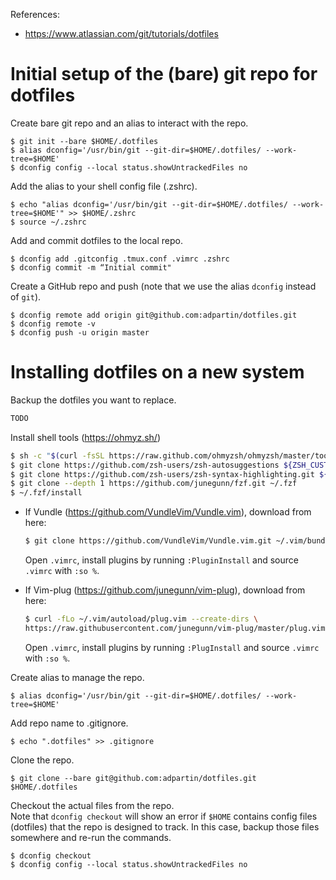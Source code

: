 References:
- https://www.atlassian.com/git/tutorials/dotfiles

# Initial setup of the (bare) git repo for dotfiles
Create bare git repo and an alias to interact with the repo.
```
$ git init --bare $HOME/.dotfiles
$ alias dconfig='/usr/bin/git --git-dir=$HOME/.dotfiles/ --work-tree=$HOME'
$ dconfig config --local status.showUntrackedFiles no
```

Add the alias to your shell config file (.zshrc).
```
$ echo "alias dconfig='/usr/bin/git --git-dir=$HOME/.dotfiles/ --work-tree=$HOME'" >> $HOME/.zshrc
$ source ~/.zshrc
```

Add and commit dotfiles to the local repo.
```
$ dconfig add .gitconfig .tmux.conf .vimrc .zshrc 
$ dconfig commit -m “Initial commit"
```

Create a GitHub repo and push (note that we use the alias `dconfig` instead of `git`).
```
$ dconfig remote add origin git@github.com:adpartin/dotfiles.git
$ dconfig remote -v
$ dconfig push -u origin master
```

# Installing dotfiles on a new system
Backup the dotfiles you want to replace.
```sh
TODO
```

Install shell tools (https://ohmyz.sh/)
```sh
$ sh -c "$(curl -fsSL https://raw.github.com/ohmyzsh/ohmyzsh/master/tools/install.sh)"
$ git clone https://github.com/zsh-users/zsh-autosuggestions ${ZSH_CUSTOM:-~/.oh-my-zsh/custom}/plugins/zsh-autosuggestions
$ git clone https://github.com/zsh-users/zsh-syntax-highlighting.git ${ZSH_CUSTOM:-~/.oh-my-zsh/custom}/plugins/zsh-syntax-highlighting
$ git clone --depth 1 https://github.com/junegunn/fzf.git ~/.fzf
$ ~/.fzf/install
```

- If Vundle (https://github.com/VundleVim/Vundle.vim), download from here:
    ```sh
    $ git clone https://github.com/VundleVim/Vundle.vim.git ~/.vim/bundle/Vundle.vim
    ```
    Open `.vimrc`, install plugins by running `:PluginInstall` and source `.vimrc` with `:so %`.

- If Vim-plug (https://github.com/junegunn/vim-plug), download from here:
    ```sh
    $ curl -fLo ~/.vim/autoload/plug.vim --create-dirs \
    https://raw.githubusercontent.com/junegunn/vim-plug/master/plug.vim
    ```
    Open `.vimrc`, install plugins by running `:PlugInstall` and source `.vimrc` with `:so %`.


Create alias to manage the repo.
```
$ alias dconfig='/usr/bin/git --git-dir=$HOME/.dotfiles/ --work-tree=$HOME'
```

Add repo name to .gitignore.
```
$ echo ".dotfiles" >> .gitignore
```

Clone the repo.
```
$ git clone --bare git@github.com:adpartin/dotfiles.git $HOME/.dotfiles
```

Checkout the actual files from the repo.<br>
Note that `dconfig checkout` will show an error if `$HOME` contains config files (dotfiles) that the repo is designed to track. In this case, backup those files somewhere and re-run the commands.
```
$ dconfig checkout
$ dconfig config --local status.showUntrackedFiles no
```
